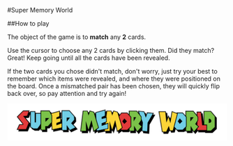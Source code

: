 #Super Memory World

##How to play

The object of the game is to **match** any **2** cards.

Use the cursor to choose any 2 cards by clicking them. Did they match? Great! Keep going until all the cards have been revealed.

If the two cards you chose didn't match, don't worry, just try your best to remember which items were revealed, and where they were positioned on the board.
Once a mismatched pair has been chosen, they will quickly flip back over, so pay attention and try again!

![Alt text](logo_md.svg)
